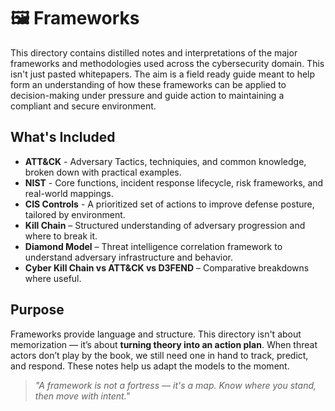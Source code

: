 # 🖼️ Frameworks

This directory contains distilled notes and interpretations of the major frameworks and methodologies used across the cybersecurity domain. This isn't just pasted whitepapers. The aim is a field ready guide meant to help form an understanding of how these frameworks can be applied to decision-making under pressure and guide action to maintaining a compliant and secure environment.

## What's Included

- **ATT&CK** - Adversary Tactics, techniquies, and common knowledge, broken down with practical examples.
- **NIST** - Core functions, incident response lifecycle, risk frameworks, and real-world mappings.
- **CIS Controls** - A prioritized set of actions to improve defense posture, tailored by environment.
- **Kill Chain** – Structured understanding of adversary progression and where to break it.
- **Diamond Model** – Threat intelligence correlation framework to understand adversary infrastructure and behavior.
- **Cyber Kill Chain vs ATT&CK vs D3FEND** – Comparative breakdowns where useful.

## Purpose 

Frameworks provide language and structure. This directory isn't about memorization — it’s about **turning theory into an action plan**. When threat actors don’t play by the book, we still need one in hand to track, predict, and respond. These notes help us adapt the models to the moment.

> *"A framework is not a fortress — it's a map. Know where you stand, then move with intent."*
